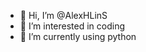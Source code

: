 - 👋 Hi, I’m @AlexHLinS
- 👀 I’m interested in coding 
- 🌱 I’m currently using python

<!---
AlexHLinS/AlexHLinS is a ✨ special ✨ repository because its `README.md` (this file) appears on your GitHub profile.
You can click the Preview link to take a look at your changes.
--->
